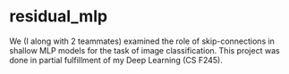 # residual_mlp

We (I along with 2 teammates) examined the role of skip-connections in shallow MLP models for the task of image classification. This project was done in partial fulfillment of my Deep Learning (CS F245). 
